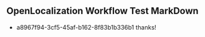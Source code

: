 ## OpenLocalization Workflow Test MarkDown
* a8967f94-3cf5-45af-b162-8f83b1b336b1 thanks!

<!--HONumber=Jul16_HO3-->


